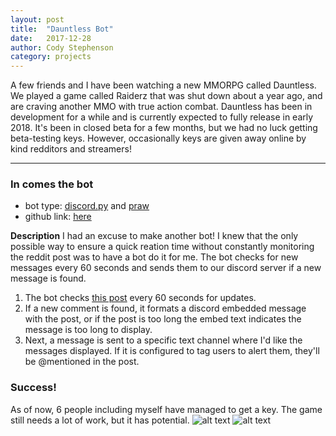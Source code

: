 ```yaml
---
layout: post
title:  "Dauntless Bot"
date:   2017-12-28
author: Cody Stephenson
category: projects
---
```


A few friends and I have been watching a new MMORPG called Dauntless. We played a game called Raiderz that was shut down about a year ago, and are craving another MMO with true action combat. Dauntless has been in development for a while and is currently expected to fully release in early 2018. It's been in closed beta for a few months, but we had no luck getting beta-testing keys. However, occasionally keys are given away online by kind redditors and streamers!

----

### In comes the bot
* bot type: [discord.py](https://github.com/Rapptz/discord.py) and [praw](https://praw.readthedocs.io/en/latest/#)
* github link: [here](https://github.com/zenxr/dauntless_watcher_bot)

**Description**
I had an excuse to make another bot! I knew that the only possible way to ensure a quick reation time without constantly monitoring the reddit post was to have a bot do it for me. The bot checks for new messages every 60 seconds and sends them to our discord server if a new message is found.

1. The bot checks [this post](https://www.reddit.com/r/dauntless/comments/7jl6k3/reminder_sellingbegging_codes_is_not_allowed_if/?sort=new) every 60 seconds for updates.
2.	If a new comment is found, it formats a discord embedded message with the post, or if the post is too long the embed text indicates the message is too long to display.
3.	Next, a message is sent to a specific text channel where I'd like the messages displayed. If it is configured to tag users to alert them, they'll be @mentioned in the post.


### Success!
As of now, 6 people including myself have managed to get a key. The game still needs a lot of work, but it has potential.
![alt text]({{site.baseurl}}/img/blog_images/discord_reddit_success.png "bot screenshot")
![alt text]({{site.baseurl}}/img/blog_images/discord_reddit_success2.png "bot screenshot")
